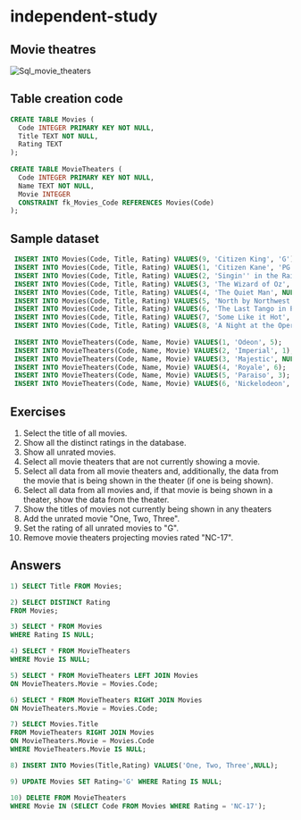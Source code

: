 # independent-study
## Movie theatres
![Sql_movie_theaters](https://user-images.githubusercontent.com/73390365/130347812-bf0dd451-61fd-4baa-9210-3933cb25b850.png)

## Table creation code
```SQL
CREATE TABLE Movies (
  Code INTEGER PRIMARY KEY NOT NULL,
  Title TEXT NOT NULL,
  Rating TEXT 
);
  
CREATE TABLE MovieTheaters (
  Code INTEGER PRIMARY KEY NOT NULL,
  Name TEXT NOT NULL,
  Movie INTEGER  
  CONSTRAINT fk_Movies_Code REFERENCES Movies(Code)
);
 ```
## Sample dataset
```SQL
 INSERT INTO Movies(Code, Title, Rating) VALUES(9, 'Citizen King', 'G');
 INSERT INTO Movies(Code, Title, Rating) VALUES(1, 'Citizen Kane', 'PG');
 INSERT INTO Movies(Code, Title, Rating) VALUES(2, 'Singin'' in the Rain', 'G');
 INSERT INTO Movies(Code, Title, Rating) VALUES(3, 'The Wizard of Oz', 'G');
 INSERT INTO Movies(Code, Title, Rating) VALUES(4, 'The Quiet Man', NULL);
 INSERT INTO Movies(Code, Title, Rating) VALUES(5, 'North by Northwest', NULL);
 INSERT INTO Movies(Code, Title, Rating) VALUES(6, 'The Last Tango in Paris', 'NC-17');
 INSERT INTO Movies(Code, Title, Rating) VALUES(7, 'Some Like it Hot', 'PG-13');
 INSERT INTO Movies(Code, Title, Rating) VALUES(8, 'A Night at the Opera', NULL);
 
 INSERT INTO MovieTheaters(Code, Name, Movie) VALUES(1, 'Odeon', 5);
 INSERT INTO MovieTheaters(Code, Name, Movie) VALUES(2, 'Imperial', 1);
 INSERT INTO MovieTheaters(Code, Name, Movie) VALUES(3, 'Majestic', NULL);
 INSERT INTO MovieTheaters(Code, Name, Movie) VALUES(4, 'Royale', 6);
 INSERT INTO MovieTheaters(Code, Name, Movie) VALUES(5, 'Paraiso', 3);
 INSERT INTO MovieTheaters(Code, Name, Movie) VALUES(6, 'Nickelodeon', NULL);
```
 
## Exercises 
1. Select the title of all movies.
2. Show all the distinct ratings in the database.
3. Show all unrated movies.
4. Select all movie theaters that are not currently showing a movie.
5. Select all data from all movie theaters and, additionally, the data from the movie that is being shown in the theater (if one is being shown).
6. Select all data from all movies and, if that movie is being shown in a theater, show the data from the theater.
7. Show the titles of movies not currently being shown in any theaters
8. Add the unrated movie "One, Two, Three".
9. Set the rating of all unrated movies to "G".
10. Remove movie theaters projecting movies rated "NC-17".

## Answers

```SQL
1) SELECT Title FROM Movies;
```

```SQL
2) SELECT DISTINCT Rating 
FROM Movies;
```

```SQL
3) SELECT * FROM Movies 
WHERE Rating IS NULL;
```

```SQL
4) SELECT * FROM MovieTheaters 
WHERE Movie IS NULL;
```

```SQL
5) SELECT * FROM MovieTheaters LEFT JOIN Movies
ON MovieTheaters.Movie = Movies.Code;
```

```SQL
6) SELECT * FROM MovieTheaters RIGHT JOIN Movies
ON MovieTheaters.Movie = Movies.Code;
```

```SQL
7) SELECT Movies.Title
FROM MovieTheaters RIGHT JOIN Movies
ON MovieTheaters.Movie = Movies.Code
WHERE MovieTheaters.Movie IS NULL;
```

```SQL
8) INSERT INTO Movies(Title,Rating) VALUES('One, Two, Three',NULL);
```

```SQL
9) UPDATE Movies SET Rating='G' WHERE Rating IS NULL;
```

```SQL
10) DELETE FROM MovieTheaters 
WHERE Movie IN (SELECT Code FROM Movies WHERE Rating = 'NC-17');
```
